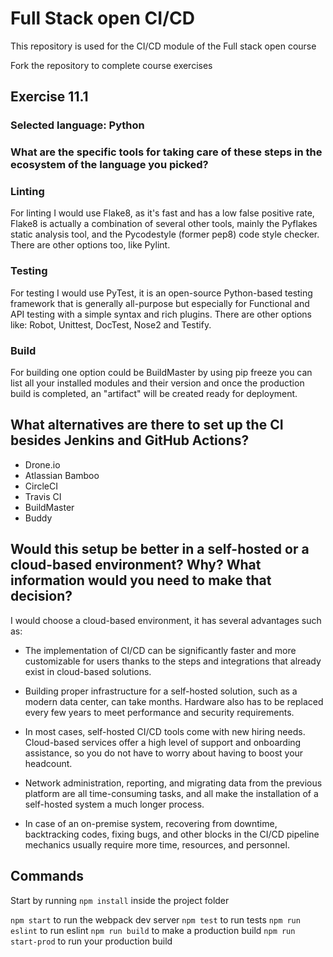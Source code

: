 # Full Stack open CI/CD

This repository is used for the CI/CD module of the Full stack open course

Fork the repository to complete course exercises

## Exercise 11.1

### Selected language: Python

### What are the specific tools for taking care of these steps in the ecosystem of the language you picked? 

### Linting

For linting I would use Flake8, as it's fast and has a low false positive rate, Flake8 is actually a combination of several other tools, mainly the Pyflakes static analysis tool, and the Pycodestyle (former pep8) code style checker. There are other options too, like Pylint.

### Testing

For testing I would use PyTest, it is an open-source Python-based testing framework that is generally all-purpose but especially for Functional and API testing with a simple syntax and rich plugins. There are other options like: Robot, Unittest, DocTest, Nose2 and Testify.

### Build

For building one option could be BuildMaster by using pip freeze you can list all your installed modules and their version and once the production build is completed, an "artifact" will be created ready for deployment.

## What alternatives are there to set up the CI besides Jenkins and GitHub Actions?

- Drone.io
- Atlassian Bamboo
- CircleCI
- Travis CI
- BuildMaster
- Buddy

## Would this setup be better in a self-hosted or a cloud-based environment? Why? What information would you need to make that decision?

I would choose a cloud-based environment, it has several advantages such as:

- The implementation of CI/CD can be significantly faster and more customizable for users thanks to the steps and integrations that already exist in cloud-based solutions.

- Building proper infrastructure for a self-hosted solution, such as a modern data center, can take months. Hardware also has to be replaced every few years to meet performance and security requirements.

- In most cases, self-hosted CI/CD tools come with new hiring needs. Cloud-based services offer a high level of support and onboarding assistance, so you do not have to worry about having to boost your headcount.

- Network administration, reporting, and migrating data from the previous platform are all time-consuming tasks, and all make the installation of a self-hosted system a much longer process.

- In case of an on-premise system, recovering from downtime, backtracking codes, fixing bugs, and other blocks in the CI/CD pipeline mechanics usually require more time, resources, and personnel.


## Commands

Start by running `npm install` inside the project folder

`npm start` to run the webpack dev server
`npm test` to run tests
`npm run eslint` to run eslint
`npm run build` to make a production build
`npm run start-prod` to run your production build
